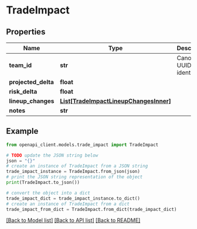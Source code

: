 # TradeImpact


## Properties

Name | Type | Description | Notes
------------ | ------------- | ------------- | -------------
**team_id** | **str** | Canonical UUID identifier. | 
**projected_delta** | **float** |  | 
**risk_delta** | **float** |  | [optional] 
**lineup_changes** | [**List[TradeImpactLineupChangesInner]**](TradeImpactLineupChangesInner.md) |  | [optional] 
**notes** | **str** |  | [optional] 

## Example

```python
from openapi_client.models.trade_impact import TradeImpact

# TODO update the JSON string below
json = "{}"
# create an instance of TradeImpact from a JSON string
trade_impact_instance = TradeImpact.from_json(json)
# print the JSON string representation of the object
print(TradeImpact.to_json())

# convert the object into a dict
trade_impact_dict = trade_impact_instance.to_dict()
# create an instance of TradeImpact from a dict
trade_impact_from_dict = TradeImpact.from_dict(trade_impact_dict)
```
[[Back to Model list]](../README.md#documentation-for-models) [[Back to API list]](../README.md#documentation-for-api-endpoints) [[Back to README]](../README.md)


